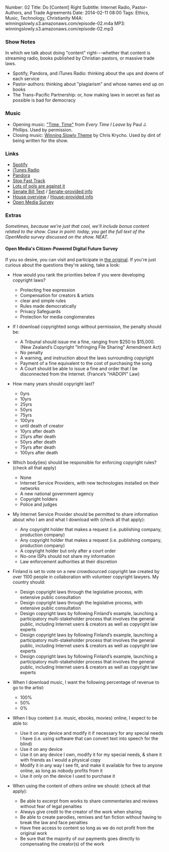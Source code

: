 Number: 02
Title: Do [Content] Right
Subtitle: Internet Radio, Pastor-Authors, and Trade Agreements
Date: 2014-02-11 08:00
Tags: Ethics, Music, Technology, Christianity
M4A: winningslowly.s3.amazonaws.com/episode-02.m4a
MP3: winningslowly.s3.amazonaws.com/episode-02.mp3

### Show Notes

In which we talk about doing "content" right---whether that content is streaming
radio, books published by Christian pastors, or massive trade laws.

- Spotify, Pandora, and iTunes Radio: thinking about the ups and downs of each
  service
- Pastor-authors: thinking about "plagiarism" and whose names end up on books
- The Trans-Pacific Partnership: or, how making laws in secret as fast as
  possible is bad for democracy

### Music

- Opening music: ["Time, Time"][time] from _Every Time I Leave_ by Paul J.
  Phillips. Used by permission.
- Closing music: [Winning Slowly Theme][theme] by Chris Krycho. Used by dint of
  being written for the show.

[time]: http://pauljphillips.bandcamp.com/track/time-time
[theme]: https://soundcloud.com/chriskrycho/winning-slowly

### Links

- [Spotify](http://spotify.com)
- [iTunes Radio](http://www.apple.com/itunes/itunes-radio/)
- [Pandora](http://www.pandora.com)
- [Stop Fast Track](http://www.stopfasttrack.com/)
- [Lots of pols are against it](http://www.huffingtonpost.com/2014/01/14/harry-reid-fast-track_n_4598486.html)
- [Senate Bill Text](http://www.finance.senate.gov/imo/media/doc/TPA%20bill%20text.pdf) / [Senate-provided info](http://www.finance.senate.gov/issue/?id=89321119-55D3-41A5-BA3C-498A0FF9D172)
- [House overview](http://waysandmeans.house.gov/uploadedfiles/tpa_2_pager.pdf) / [House-provided info](http://waysandmeans.house.gov/tpa/)
- [Open Media Survey][survey]

### Extras

<i class="editorial">Sometimes, because we're just that cool, we'll include
bonus content related to the show. Case in point: today, you get the full text
of the OpenMedia survey discussed on the show. NEAT.</i>

#### Open Media's Citizen-Powered Digital Future Survey

If you so desire, you can visit and participate in [the original][survey]. If
you're just curious about the questions they're asking, take a look:

[survey]: https://openmedia.org/crowdsource?sid=257664

- How would you rank the priorities below if you were developing copyright laws?

    - Protecting free expression
    - Compensation for creators & artists
    - clear and simple rules
    - Rules made democratically
    - Privacy Safeguards
    - Protection for media conglomerates

- If I download copyrighted songs without permission, the penalty should be:

    - A Tribunal should issue me a fine, ranging from $250 to $15,000. (New
      Zealand’s Copyright "Infringing File Sharing" Amendment Act)
    - No penalty
    - A warning, and instruction about the laws surrounding copyright
    - Payment of a fine equivalent to the cost of purchasing the song
    - A Court should be able to issue a fine and order that I be disconnected
      from the Internet. (France’s "HADOPI" Law)

- How many years should copyright last?

    - 0yrs
    - 10yrs
    - 25yrs
    - 50yrs
    - 75yrs
    - 100yrs
    - until death of creator
    - 10yrs after death
    - 25yrs after death
    - 50yrs after death
    - 75yrs after death
    - 100yrs after death

- Which body(ies) should be responsible for enforcing copyright rules? (check
  all that apply)

    - None
    - Internet Service Providers, with new technologies installed on their
      networks
    - A new national government agency
    - Copyright holders
    - Police and judges

- My Internet Service Provider should be permitted to share information about
  who I am and what I download with (check all that apply):

    - Any copyright holder that makes a request (i.e. publishing company,
      production company)
    - Any copyright holder that makes a request (i.e. publishing company,
      production company)
    - A copyright holder but only after a court order
    - No-one ISPs should not share my information
    - Law enforcement authorities at their discretion

- Finland is set to vote on a new crowdsourced copyright law created by over
  1100 people in collaboration with volunteer copyright lawyers. My country
  should:

    - Design copyright laws through the legislative process, with extensive
      public consultation
    - Design copyright laws through the legislative process, with extensive
      public consultation
    - Design copyright laws by following Finland’s example, launching a
      participatory multi-stakeholder process that involves the general public,
      including Internet users & creators as well as copyright law experts
    - Design copyright laws by following Finland’s example, launching a
      participatory multi-stakeholder process that involves the general public,
      including Internet users & creators as well as copyright law experts
    - Design copyright laws by following Finland’s example, launching a
      participatory multi-stakeholder process that involves the general public,
      including Internet users & creators as well as copyright law experts

- When I download music, I want the following percentage of revenue to go to the
  artist:

    - 100%
    - 50%
    - 0%

- When I buy content (i.e. music, ebooks, movies) online, I expect to be able
  to:

    - Use it on any device and modify it if necessary for any special needs I
      have (i.e. using software that can convert text into speech for the blind)
    - Use it on any device
    - Use it on any device I own, modify it for my special needs, & share it
      with friends as I would a physical copy
    - Modify it in any way I see fit, and make it available for free to anyone
      online, as long as nobody profits from it
    - Use it only on the device I used to purchase it

- When using the content of others online we should: (check all that apply):

    - Be able to excerpt from works to share commentaries and reviews without fear
      of legal penalties
    - Always give credit to the creator of the work when sharing
    - Be able to create parodies, remixes and fan fiction without having to break
      the law and face penalties
    - Have free access to content so long as we do not profit from the original work
    - Be sure that the majority of our payments goes directly to compensating the
      creator(s) of the work